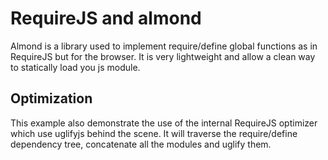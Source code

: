 # RequireJS and almond

Almond is a library used to implement require/define global functions as in
RequireJS but for the browser. It is very lightweight and allow a clean way
to statically load you js module.

## Optimization

This example also demonstrate the use of the internal RequireJS optimizer
which use uglifyjs behind the scene. It will traverse the require/define
dependency tree, concatenate all the modules and uglify them.
